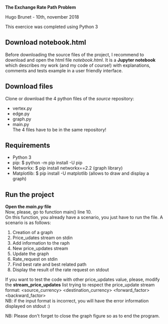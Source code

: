 **The Exchange Rate Path Problem**

Hugo Brunet - 10th, november 2018

This exercice was completed using Python 3

## Download notebook.html 
Before downloading the source files of the project, I recommend to download and open the html file *notebook.html*. It is a **Jupyter notebook** 
which describes my work (and my code of course!) with explanations, comments and tests example in a user friendly interface.

## Download files
Clone or download the 4 python files of the *source* repository:   
- vertex.py  
- edge.py  
- graph.py  
- main.py  
The 4 files have to be in the same repository!

## Requirements
* Python 3  
* pip: $ python -m pip install -U pip
* Networkx: $ pip install networkx==2.2 (graph library)
* Matplotlib: $ pip install -U matplotlib (allows to draw and display a graph)

## Run the project
**Open the *main.py* file**  
Now, please, go to function main() line 10.  
On this function, you already have a scenario, you just have to run the file. A scenario is as follows:  
1. Creation of a graph  
2. Price_udates stream on stdin  
3. Add information to the raph  
4. New price_updates stream  
5. Update the graph  
6. Rate_request on stdin   
7. Find best rate and best related path  
8. Display the result of the rate request on stdout  

If you want to test the code with other price_updates value, please, modify the **stream_price_updates** list trying to respect
the price_update stream format: <timestamp> <exchange> <source_currency> <destination_currency> <forward_factor> <backward_factor>  
NB: if the input format is incorrect, you will have the error information displayed on stdout :) 

NB: Please don't forget to close the graph figure so as to end the program.
